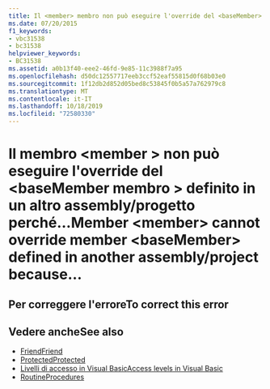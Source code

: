 ```yaml
---
title: Il <member> membro non può eseguire l'override del <baseMember> membri definito in un altro assembly-progetto perché il modificatore di accesso ' Protected Friend ' espande l'accessibilità. Usare 'Protected'.
ms.date: 07/20/2015
f1_keywords:
- vbc31538
- bc31538
helpviewer_keywords:
- BC31538
ms.assetid: a0b13f40-eee2-46fd-9e85-11c3988f7a95
ms.openlocfilehash: d50dc12557717eeb3ccf52eaf55815d0f68b03e0
ms.sourcegitcommit: 1f12db2d852d05bed8c53845f0b5a57a762979c8
ms.translationtype: MT
ms.contentlocale: it-IT
ms.lasthandoff: 10/18/2019
ms.locfileid: "72580330"
---
```

# <a name="member-member-cannot-override-member-basemember-defined-in-another-assemblyproject-because"></a><span data-ttu-id="f4ec7-103">Il membro \<member > non può eseguire l'override del \<baseMember membro > definito in un altro assembly/progetto perché...</span><span class="sxs-lookup"><span data-stu-id="f4ec7-103">Member \<member> cannot override member \<baseMember> defined in another assembly/project because…</span></span>

## <a name="to-correct-this-error"></a><span data-ttu-id="f4ec7-104">Per correggere l'errore</span><span class="sxs-lookup"><span data-stu-id="f4ec7-104">To correct this error</span></span>

## <a name="see-also"></a><span data-ttu-id="f4ec7-105">Vedere anche</span><span class="sxs-lookup"><span data-stu-id="f4ec7-105">See also</span></span>

- [<span data-ttu-id="f4ec7-106">Friend</span><span class="sxs-lookup"><span data-stu-id="f4ec7-106">Friend</span></span>](../../visual-basic/language-reference/modifiers/friend.md)
- [<span data-ttu-id="f4ec7-107">Protected</span><span class="sxs-lookup"><span data-stu-id="f4ec7-107">Protected</span></span>](../../visual-basic/language-reference/modifiers/protected.md)
- [<span data-ttu-id="f4ec7-108">Livelli di accesso in Visual Basic</span><span class="sxs-lookup"><span data-stu-id="f4ec7-108">Access levels in Visual Basic</span></span>](../../visual-basic/programming-guide/language-features/declared-elements/access-levels.md)
- [<span data-ttu-id="f4ec7-109">Routine</span><span class="sxs-lookup"><span data-stu-id="f4ec7-109">Procedures</span></span>](../../visual-basic/programming-guide/language-features/procedures/index.md)
